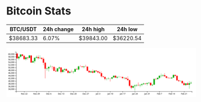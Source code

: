 # Bitcoin Stats

BTC/USDT|24h change|24h high|24h low|
|---|---|---|---|
|$38683.33|6.07%|$39843.00|$36220.54|

<img src="./chart.svg">
